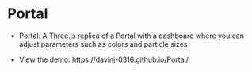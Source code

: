 # Portal

- Portal: A Three.js replica of a Portal with a dashboard where you can adjust parameters such as colors and particle sizes

- View the demo: https://davinj-0316.github.io/Portal/
